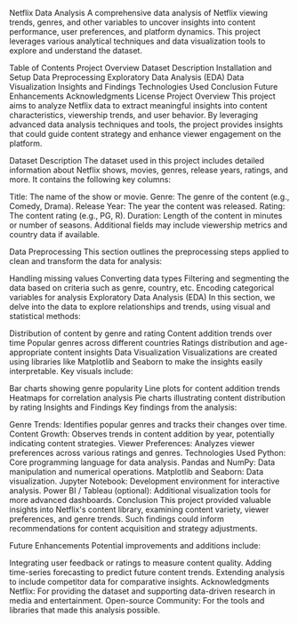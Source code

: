 Netflix Data Analysis
A comprehensive data analysis of Netflix viewing trends, genres, and other variables to uncover insights into content performance, user preferences, and platform dynamics. This project leverages various analytical techniques and data visualization tools to explore and understand the dataset.

Table of Contents
Project Overview
Dataset Description
Installation and Setup
Data Preprocessing
Exploratory Data Analysis (EDA)
Data Visualization
Insights and Findings
Technologies Used
Conclusion
Future Enhancements
Acknowledgments
License
Project Overview
This project aims to analyze Netflix data to extract meaningful insights into content characteristics, viewership trends, and user behavior. By leveraging advanced data analysis techniques and tools, the project provides insights that could guide content strategy and enhance viewer engagement on the platform.

Dataset Description
The dataset used in this project includes detailed information about Netflix shows, movies, genres, release years, ratings, and more. It contains the following key columns:

Title: The name of the show or movie.
Genre: The genre of the content (e.g., Comedy, Drama).
Release Year: The year the content was released.
Rating: The content rating (e.g., PG, R).
Duration: Length of the content in minutes or number of seasons.
Additional fields may include viewership metrics and country data if available.

Data Preprocessing
This section outlines the preprocessing steps applied to clean and transform the data for analysis:

Handling missing values
Converting data types
Filtering and segmenting the data based on criteria such as genre, country, etc.
Encoding categorical variables for analysis
Exploratory Data Analysis (EDA)
In this section, we delve into the data to explore relationships and trends, using visual and statistical methods:

Distribution of content by genre and rating
Content addition trends over time
Popular genres across different countries
Ratings distribution and age-appropriate content insights
Data Visualization
Visualizations are created using libraries like Matplotlib and Seaborn to make the insights easily interpretable. Key visuals include:

Bar charts showing genre popularity
Line plots for content addition trends
Heatmaps for correlation analysis
Pie charts illustrating content distribution by rating
Insights and Findings
Key findings from the analysis:

Genre Trends: Identifies popular genres and tracks their changes over time.
Content Growth: Observes trends in content addition by year, potentially indicating content strategies.
Viewer Preferences: Analyzes viewer preferences across various ratings and genres.
Technologies Used
Python: Core programming language for data analysis.
Pandas and NumPy: Data manipulation and numerical operations.
Matplotlib and Seaborn: Data visualization.
Jupyter Notebook: Development environment for interactive analysis.
Power BI / Tableau (optional): Additional visualization tools for more advanced dashboards.
Conclusion
This project provided valuable insights into Netflix's content library, examining content variety, viewer preferences, and genre trends. Such findings could inform recommendations for content acquisition and strategy adjustments.

Future Enhancements
Potential improvements and additions include:

Integrating user feedback or ratings to measure content quality.
Adding time-series forecasting to predict future content trends.
Extending analysis to include competitor data for comparative insights.
Acknowledgments
Netflix: For providing the dataset and supporting data-driven research in media and entertainment.
Open-source Community: For the tools and libraries that made this analysis possible.
